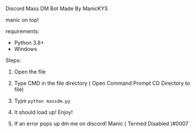 Discord Mass DM Bot Made By ManicKYS

manic on top!

requirements:
- Python 3.8+
- Windows 

Steps:

1. Open the file

2. Type CMD in the file directory ( Open Command Prompt CD Directory to file)

3. Type `python massdm.py`

4. It should load up! Enjoy!

5. If an error pops up dm me on discord!     Manic ( Termed Disabled )#0007
